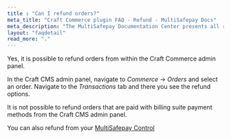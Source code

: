 ```yaml
---
title : "Can I refund orders?"
meta_title: "Craft Commerce plugin FAQ - Refund - MultiSafepay Docs"
meta_description: "The MultiSafepay Documentation Center presents all relevant information about our Plugins and API. You can also find support pages for Payment Methods, Tools and General Questions as well as the contact details of our Support and Integration Teams."
layout: "faqdetail"
read_more: "."
---
```

Yes, it is possible to refund orders from within the Craft Commerce admin panel.  

In the Craft CMS admin panel, navigate to _Commerce_ -> _Orders_ and select an order.
Navigate to the _Transactions_ tab and there you see the refund options.

It is not possible to refund orders that are paid with billing suite payment methods from the Craft CMS admin panel. 

You can also refund from your [MultiSafepay Control](https://merchant.multisafepay.com)


